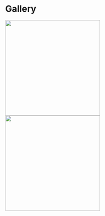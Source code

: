 # Gallery

<a style="display:block" href="https://github.com/ericyd/generative-art-rs/blob/master/examples/flow_fields_1.rs">
  <img width="300px" height="300px" src="https://scontent-sea1-1.cdninstagram.com/v/t51.2885-15/e15/c0.0.1079.1079a/s640x640/91132207_771303010066062_5148814382545069804_n.jpg?_nc_ht=scontent-sea1-1.cdninstagram.com&_nc_cat=106&_nc_ohc=3ZASXx2XARYAX9Hs1WK&oh=1e02cbc223f34e3f831e8189fe820cbf&oe=5EB285D8" />
</a>

<a style="display:block" href="https://github.com/ericyd/generative-art-rs/blob/master/examples/sun_flower.rs">
  <img width="300px" height="300px" src="https://scontent-sea1-1.cdninstagram.com/v/t51.2885-15/fr/e15/s1080x1080/91238139_892063737881814_5042950832384334893_n.jpg?_nc_ht=scontent-sea1-1.cdninstagram.com&_nc_ohc=kgPtsb6jxG8AX8WV4zp&oh=19bf2ac9b7d431150bde302c4953985e&oe=5EAC42A3" />
</a>


<!-- This is another display option if I want to add text
<table>
<tr>
  <td>
    <a href="https://github.com/ericyd/generative-art-rs/blob/master/examples/sun_flower.rs">
    <img width="280px" height="280px" src="https://scontent-sea1-1.cdninstagram.com/v/t51.2885-15/fr/e15/s1080x1080/91238139_892063737881814_5042950832384334893_n.jpg?_nc_ht=scontent-sea1-1.cdninstagram.com&_nc_ohc=kgPtsb6jxG8AX8WV4zp&oh=19bf2ac9b7d431150bde302c4953985e&oe=5EAC42A3" />
  </a>
  Sun/Flower
  </td>
</tr>
</table>
-->

